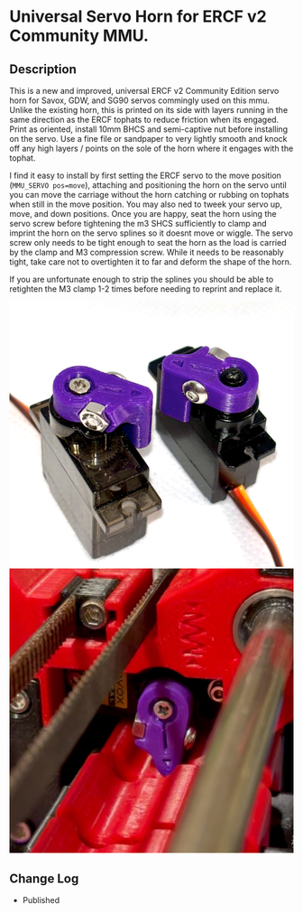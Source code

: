 # Universal Servo Horn for ERCF v2 Community MMU.

## Description

This is a new and improved, universal ERCF v2 Community Edition servo horn for Savox, GDW, and SG90 servos commingly used on this mmu.
Unlike the existing horn, this is printed on its side with layers running in the same direction as the ERCF tophats to reduce friction when its engaged.
Print as oriented, install 10mm BHCS and semi-captive nut before installing on the servo. Use a fine file or sandpaper to very lightly smooth and knock off any high layers / points on the sole of the horn where it engages with the tophat.

I find it easy to install by first setting the ERCF servo to the move position (``MMU_SERVO pos=move``), attaching and positioning the horn on the servo until you can move the carriage without the horn catching or rubbing on tophats when still in the move position. You may also ned to tweek your servo up, move, and down positions. Once you are happy, seat the horn using the servo screw before tightening the m3 SHCS sufficiently to clamp and imprint the horn on the servo splines so it doesnt move or wiggle. The servo screw only needs to be tight enough to seat the horn as the load is carried by the clamp and M3 compression screw. While it needs to be reasonably tight, take care not to overtighten it to far and deform the shape of the horn.

If you are unfortunate enough to strip the splines you should be able to retighten the M3 clamp 1-2 times before needing to reprint and replace it.

![Universal Servo Horn.png](images/Servo_Horn_1.png)
![Universal Servo Horn.png](images/Servo_Horn_2.jpeg)

## Change Log


* Published
